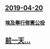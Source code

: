 ## [2019-04-20](/zh/news/2019/04/20/index.md)

### [埃及舉行修憲公投 ](/zh/news/2019/04/20/埃及舉行修憲公投.md)
## [前一天...](/zh/news/2019/04/18/index.md)


